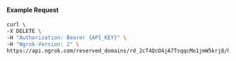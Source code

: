 <!-- Code generated for API Clients. DO NOT EDIT. -->

#### Example Request

```bash
curl \
-X DELETE \
-H "Authorization: Bearer {API_KEY}" \
-H "Ngrok-Version: 2" \
https://api.ngrok.com/reserved_domains/rd_2cT4QcO4jA7TsqqcMo1jmW5krj8/https_endpoint_configuration
```
